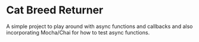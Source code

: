 # Cat Breed Returner

A simple project to play around with async functions and callbacks and also incorporating Mocha/Chai for how to test async functions.
